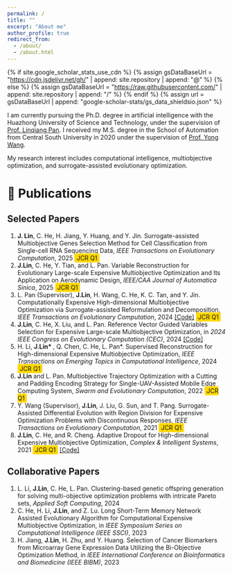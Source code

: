 ```yaml
---
permalink: /
title: ""
excerpt: "About me"
author_profile: true
redirect_from: 
  - /about/
  - /about.html
---
```


{% if site.google_scholar_stats_use_cdn %}
{% assign gsDataBaseUrl = "https://cdn.jsdelivr.net/gh/" | append: site.repository | append: "@" %}
{% else %}
{% assign gsDataBaseUrl = "https://raw.githubusercontent.com/" | append: site.repository | append: "/" %}
{% endif %}
{% assign url = gsDataBaseUrl | append: "google-scholar-stats/gs_data_shieldsio.json" %}

<span class='anchor' id='about-me'></span>

I am currently pursuing the Ph.D. degree in artificial intelligence with the Huazhong University of Science and Technology, under the supervision of [Prof. Linqiang Pan](http://faculty.hust.edu.cn/panlinqiang/zh_CN/index.htm). I received my M.S. degree in the School of Automation from Central South University in 2020 under the supervision of [Prof. Yong Wang](https://faculty.csu.edu.cn/wangyong/zh_CN/index.htm).

My research interest includes computational intelligence, multiobjective optimization, and surrogate-assisted evolutionary optimization. 
<!-- I have published more than 100 papers at the top international AI conferences with total <a href='https://scholar.google.com/citations?user=DhtAFkwAAAAJ'>google scholar citations <strong><span id='total_cit'>260000+</span></strong></a> (You can also use google scholar badge <a href='https://scholar.google.com/citations?user=DhtAFkwAAAAJ'><img src="https://img.shields.io/endpoint?url={{ url | url_encode }}&logo=Google%20Scholar&labelColor=f6f6f6&color=9cf&style=flat&label=citations"></a>). -->

<!--# 📖 Experiences  -->
<!--- *2021 – Now*, Doctor of Philosophy, Huazhong University of Science and Technology, Wuhan, China.  -->
<!--- *2020 – 2021*, Research Assistant, Southern University of Science and Technology, Shenzhen, China.  -->
<!--- *2017 – 2020*, Master of Engineering, Central South University, Changsha, China.  -->
<!--- *2013 – 2017*, Bachelor of Engineering, Tiangong University, Tianjin, China.  -->

<!-- # 🔥 News -->
<!-- - *2022.02*: &nbsp;🎉🎉 Lorem ipsum dolor sit amet, consectetur adipiscing elit. Vivamus ornare aliquet ipsum, ac tempus justo dapibus sit amet.  -->
<!-- - *2022.02*: &nbsp;🎉🎉 Lorem ipsum dolor sit amet, consectetur adipiscing elit. Vivamus ornare aliquet ipsum, ac tempus justo dapibus sit amet.  -->

# 📝 Publications 

## Selected Papers
<ol> 
<li> <b>J. Lin</b>, C. He, H. Jiang, Y. Huang, and Y. Jin. Surrogate-assisted Multiobjective Genes Selection Method for Cell Classification from Single-cell RNA Sequencing Data, <i>IEEE Transactions on Evolutionary Computation</i>, 2025  <span style="background-color: #FFD700; padding: 2px 5px; border-radius: 3px;"> JCR Q1</span> </li>
<li> <b>J.Lin</b>, C. He, Y. Tian, and L. Pan. Variable Reconstruction for Evolutionary Large-scale Expensive Multiobjective Optimization and Its Application on Aerodynamic Design, <i>IEEE/CAA Journal of Automatica Sinica</i>, 2025 <span style="background-color: #FFD700; padding: 2px 5px; border-radius: 3px;"> JCR Q1</span> </li>
 <li> L. Pan (Supervisor), <b>J.Lin</b>, H. Wang, C. He, K. C. Tan, and Y. Jin. Computationally Expensive High-dimensional Multiobjective Optimization via Surrogate-assisted Reformulation and Decomposition, <i>IEEE Transactions on Evolutionary Computation</i>, 2024 <a href="https://github.com/jqlincn/TP-SAEA">[Code]</a> <span style="background-color: #FFD700; padding: 2px 5px; border-radius: 3px;"> JCR Q1</span> </li>
 <li>  <b>J.Lin</b>, C. He, X. Liu, and L. Pan.  Reference Vector Guided Variables Selection for Expensive Large-scale Multiobjective Optimization, in <i>2024 IEEE Congress on Evolutionary Computation (CEC)</i>, 2024 <a href="https://github.com/jqlincn/RVSPSO">[Code]</a> </li>
 <li> H. Li, <b>J.Lin* </b>, Q. Chen, C. He, L. Pan*. Supervised Reconstruction for High-dimensional Expensive Multiobjective Optimization, <i>IEEE Transactions on Emerging Topics in Computational Intelligence</i>, 2024  <span style="background-color: #FFD700; padding: 2px 5px; border-radius: 3px;"> JCR Q1</span> </li>
 <li> <b>J.Lin</b> and L. Pan. Multiobjective Trajectory Optimization with a Cutting and Padding Encoding Strategy for Single-UAV-Assisted Mobile Edge Computing System, <i>Swarm and Evolutionary Computation</i>, 2022  <span style="background-color: #FFD700; padding: 2px 5px; border-radius: 3px;"> JCR Q1</span> </li>
 <li> Y. Wang (Supervisor), <b>J.Lin</b>, J. Liu, G. Sun, and T. Pang. Surrogate-Assisted Differential Evolution with Region Division for Expensive Optimization Problems with Discontinuous Responses, <i>IEEE Transactions on Evolutionary Computation</i>, 2021 <span style="background-color: #FFD700; padding: 2px 5px; border-radius: 3px;"> JCR Q1</span> </li>
 <li> <b>J.Lin</b>, C. He, and R. Cheng. Adaptive Dropout for High-dimensional Expensive Multiobjective Optimization, <i>Complex & Intelligent Systems</i>, 2021  <span style="background-color: #FFD700; padding: 2px 5px; border-radius: 3px;"> JCR Q1</span> <a href="https://github.com/jqlincn/ADSAPSO">[Code]</a>  </li>
 
</ol>

## Collaborative Papers
<ol> 
 <li> L. Li, <b>J.Lin</b>, C. He, L. Pan. Clustering-based genetic offspring generation for solving multi-objective optimization problems with intricate Pareto sets, <i>Applied Soft Computing</i>, 2024    </li>
 <li> C. He, H. Li, <b>J.Lin</b>, and Z. Lu. Long Short-Term Memory Network Assisted Evolutionary Algorithm for Computational Expensive Multiobjective Optimization, in <i>IEEE Symposium Series on Computational Intelligence (IEEE SSCI)</i>, 2023   </li>
 <li> H. Jiang, <b>J.Lin</b>, H. Zhu, and Y. Huang. Selection of Cancer Biomarkers from Microarray Gene Expression Data Utilizing the Bi-Objective Optimization Method, in <i>IEEE International Conference on Bioinformatics and Biomedicine (IEEE BIBM)</i>, 2023   </li>
</ol>

<!-- <div class='paper-box'><div class='paper-box-image'><div><div class="badge">CVPR 2016</div><img src='images/500x300.png' alt="sym" width="100%"></div></div> -->
<!-- <div class='paper-box-text' markdown="1"> -->

<!-- [Deep Residual Learning for Image Recognition](https://openaccess.thecvf.com/content_cvpr_2016/papers/He_Deep_Residual_Learning_CVPR_2016_paper.pdf) -->

<!-- **Kaiming He**, Xiangyu Zhang, Shaoqing Ren, Jian Sun -->

<!-- [**Project**](https://scholar.google.com/citations?view_op=view_citation&hl=zh-CN&user=DhtAFkwAAAAJ&citation_for_view=DhtAFkwAAAAJ:ALROH1vI_8AC) <strong><span class='show_paper_citations' data='DhtAFkwAAAAJ:ALROH1vI_8AC'></span></strong> -->
<!-- - Lorem ipsum dolor sit amet, consectetur adipiscing elit. Vivamus ornare aliquet ipsum, ac tempus justo dapibus sit amet.  -->
<!-- </div> -->
<!-- </div> -->

<!-- - [Lorem ipsum dolor sit amet, consectetur adipiscing elit. Vivamus ornare aliquet ipsum, ac tempus justo dapibus sit amet](https://github.com), A, B, C, **CVPR 2020** -->

<!-- # 🎖 Honors and Awards -->
<!-- - *2021.10* Lorem ipsum dolor sit amet, consectetur adipiscing elit. Vivamus ornare aliquet ipsum, ac tempus justo dapibus sit amet.  -->
<!-- - *2021.09* Lorem ipsum dolor sit amet, consectetur adipiscing elit. Vivamus ornare aliquet ipsum, ac tempus justo dapibus sit amet.  -->

<!-- # 💬 Invited Talks -->
<!-- - *2021.06*, Lorem ipsum dolor sit amet, consectetur adipiscing elit. Vivamus ornare aliquet ipsum, ac tempus justo dapibus sit amet.  -->
<!-- - *2021.03*, Lorem ipsum dolor sit amet, consectetur adipiscing elit. Vivamus ornare aliquet ipsum, ac tempus justo dapibus sit amet.  \| [\[video\]](https://github.com/) -->

<!-- # 💻 Internships -->
<!-- - *2019.05 - 2020.02*, [Lorem](https://github.com/), China. -->

<!--# 📌 Professional Services  -->
<!--- **Reviewer for:**   <br>  -->
<!--  _IEEE Transactions on Evolutionary Computation_   <br>  -->
<!--  _Swarm and Evolutionary Computation_   <br>  -->
<!--  _Complex & Intelligent System_   <br>  -->

<!--- **Editor/PC Member for:**   <br>  -->
<!--  _Bio-inspired Computing: Theories and Applications_   <br>  -->
<!--  _IEEE Symposium on Computational Intelligence for Financial Engineering and Economics_   <br>  -->

